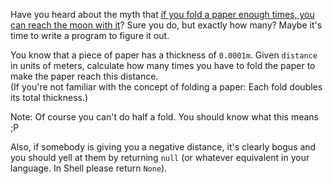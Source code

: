 Have you heard about the myth that [if you fold a paper enough times, you can reach the moon with it](http://scienceblogs.com/startswithabang/2009/08/31/paper-folding-to-the-moon/)? Sure you do, but exactly how many? Maybe it's time to write a program to figure it out.

You know that a piece of paper has a thickness of `0.0001m`. Given `distance` in units of meters, calculate how many times you have to fold the paper to make the paper reach this distance.  
(If you're not familiar with the concept of folding a paper: Each fold doubles its total thickness.)

Note: Of course you can't do half a fold. You should know what this means ;P

Also, if somebody is giving you a negative distance, it's clearly bogus and you should yell at them by returning `null` (or whatever equivalent in your language. In Shell please return `None`).